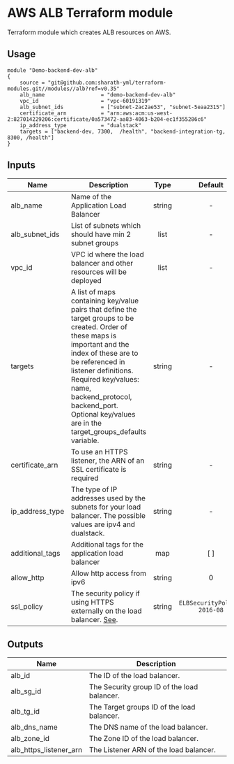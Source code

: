 # AWS ALB Terraform module

Terraform module which creates ALB resources on AWS.

## Usage

```hcl
module "Demo-backend-dev-alb"
{
    source = "git@github.com:sharath-yml/terraform-modules.git//modules//alb?ref=v0.35"
    alb_name                  = "demo-backend-dev-alb"
    vpc_id                    = "vpc-60191319"
    alb_subnet_ids            = ["subnet-2ac2ae53", "subnet-5eaa2315"]
    certificate_arn           = "arn:aws:acm:us-west-2:827014229206:certificate/0a573472-aa83-4063-b204-ec1f355286c6"
    ip_address_type           = "dualstack"
    targets = ["backend-dev, 7300,  /health", "backend-integration-tg, 8300, /health"]
}
```
<!-- BEGINNING OF PRE-COMMIT-TERRAFORM DOCS HOOK -->
## Inputs

| Name | Description | Type | Default | Required |
|------|-------------|:----:|:-----:|:-----:|
| alb_name | Name of the Application  Load Balancer | string | - | yes |
| alb_subnet_ids | List of subnets which should have min 2 subnet groups | list | - | yes |
| vpc_id | VPC id where the load balancer and other resources will be deployed | list | - | yes |
| targets | A list of maps containing key/value pairs that define the target groups to be created. Order of these maps is important and the index of these are to be referenced in listener definitions. Required key/values: name, backend_protocol, backend_port. Optional key/values are in the target_groups_defaults variable. | string | - | no |
| certificate_arn |  To use an HTTPS listener, the ARN of an SSL certificate is required | string | - | yes |
| ip_address_type |  The type of IP addresses used by the subnets for your load balancer. The possible values are ipv4 and dualstack. | string | - | yes |
| additional_tags |  Additional tags for the application load balancer | map | [ ] | no |
| allow_http | Allow http access from ipv6  | string | 0 | no |
| ssl_policy | The security policy if using HTTPS externally on the load balancer. [See](https://docs.aws.amazon.com/elasticloadbalancing/latest/classic/elb-security-policy-table.html). | string | `ELBSecurityPolicy-2016-08` | no |

<!-- END OF PRE-COMMIT-TERRAFORM DOCS HOOK -->

## Outputs

| Name | Description |
|------|-------------|
| alb_id | The ID of the load balancer. |
| alb_sg_id | The Security group ID of the load balancer. |
| alb_tg_id | The Target groups ID of the load balancer. |
| alb_dns_name | The DNS name of the load balancer. |
| alb_zone_id | The Zone ID of the load balancer. |
| alb_https_listener_arn | The Listener ARN of the load balancer. |

